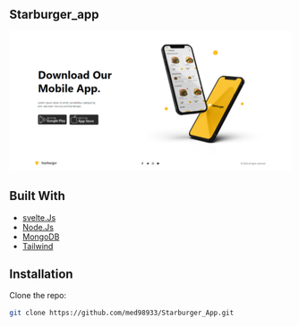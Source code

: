 ## Starburger_app



![starburger](https://github.com/med98933/Starburger_App/blob/main/starburger.png)



## Built With
* [svelte.Js](https://svelte.dev/tutorial/)
* [Node.Js](https://nodejs.org)
* [MongoDB](https://www.mongodb.com)
* [Tailwind](https://tailwindcss.com)
## Installation

Clone the repo:

```bash
git clone https://github.com/med98933/Starburger_App.git
```




